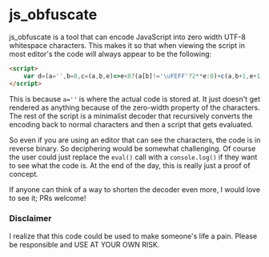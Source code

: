 # js_obfuscate

js_obfuscate is a tool that can encode JavaScript into zero width UTF-8
whitespace characters. This makes it so that when viewing the script in most
editor's the code will always appear to be the following:
```html
<script>
	var d=(a='',b=0,c=(a,b,e)=>e<8?(a[b]!='\uFEFF'?2**e:0)+c(a,b+1,e+1):0)=>a[b]?String.fromCharCode(c(a,b,0))+d(a,b+8):'';eval(d())
</script>
```

This is because `a=''` is where the actual code is stored at. It just doesn't get
rendered as anything because of the zero-width property of the characters. The rest
of the script is a minimalist decoder that recursively converts the encoding back
to normal characters and then a script that gets evaluated.

So even if you are using an editor that can see the characters, the code is in
reverse binary. So deciphering would be somewhat challenging. Of course the user
could just replace the `eval()` call with a `console.log()` if they want to see
what the code is. At the end of the day, this is really just a proof of concept.

If anyone can think of a way to shorten the decoder even more, I would love to see
it; PRs welcome!

### Disclaimer

I realize that this code could be used to make someone's life a pain. Please be
responsible and USE AT YOUR OWN RISK.
